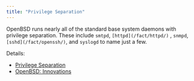 ```yaml
---
title: "Privilege Separation"
---
```


OpenBSD runs nearly all of the standard base system daemons with privilege
separation. These include `smtpd`, `[httpd](/fact/httpd/)` , `snmpd`,
`[sshd](/fact/openssh/)`, and `syslogd` to name just a few.

Details:

* [Privilege Separation](https://en.wikipedia.org/wiki/Privilege_separation)
* [OpenBSD: Innovations](https://www.openbsd.org/innovations.html)
